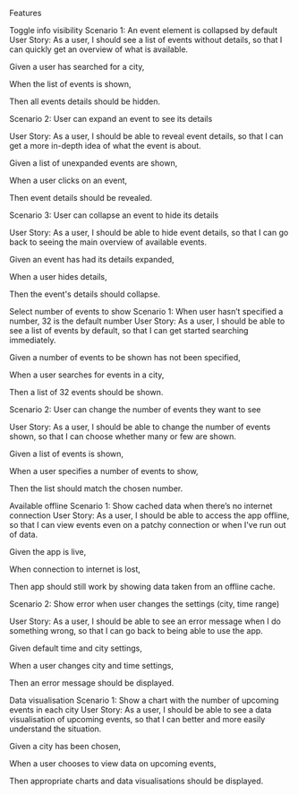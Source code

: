Features

Toggle info visibility Scenario 1: An event element is collapsed by default
User Story: As a user, I should see a list of events without details, so that I can quickly get an overview of what is available.

Given a user has searched for a city,

When the list of events is shown,

Then all events details should be hidden.

Scenario 2: User can expand an event to see its details

User Story: As a user, I should be able to reveal event details, so that I can get a more in-depth idea of what the event is about.

Given a list of unexpanded events are shown,

When a user clicks on an event,

Then event details should be revealed.

Scenario 3: User can collapse an event to hide its details

User Story: As a user, I should be able to hide event details, so that I can go back to seeing the main overview of available events.

Given an event has had its details expanded,

When a user hides details,

Then the event's details should collapse.

Select number of events to show Scenario 1: When user hasn’t specified a number, 32 is the default number
User Story: As a user, I should be able to see a list of events by default, so that I can get started searching immediately.

Given a number of events to be shown has not been specified,

When a user searches for events in a city,

Then a list of 32 events should be shown.

Scenario 2: User can change the number of events they want to see

User Story: As a user, I should be able to change the number of events shown, so that I can choose whether many or few are shown.

Given a list of events is shown,

When a user specifies a number of events to show,

Then the list should match the chosen number.

Available offline Scenario 1: Show cached data when there’s no internet connection
User Story: As a user, I should be able to access the app offline, so that I can view events even on a patchy connection or when I've run out of data.

Given the app is live,

When connection to internet is lost,

Then app should still work by showing data taken from an offline cache.

Scenario 2: Show error when user changes the settings (city, time range)

User Story: As a user, I should be able to see an error message when I do something wrong, so that I can go back to being able to use the app.

Given default time and city settings,

When a user changes city and time settings,

Then an error message should be displayed.

Data visualisation Scenario 1: Show a chart with the number of upcoming events in each city
User Story: As a user, I should be able to see a data visualisation of upcoming events, so that I can better and more easily understand the situation.

Given a city has been chosen,

When a user chooses to view data on upcoming events,

Then appropriate charts and data visualisations should be displayed.
